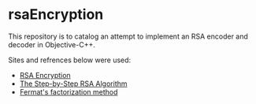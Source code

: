 # rsaEncryption

This repository is to catalog an attempt to implement an RSA encoder and decoder in Objective-C++.

Sites and refrences below were used:
- [RSA Encryption](http://mathcircle.berkeley.edu/BMC3/rsa/node4.html)
- [The Step-by-Step RSA Algorithm](http://www.rhyous.com/2011/10/27/the-step-by-step-rsa-algorithm/)
- [Fermat's factorization method](http://facthacks.cr.yp.to/fermat.html)

